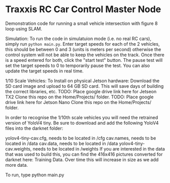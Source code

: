 # Traxxis RC Car Control Master Node
Demonstration code for running a small vehicle intersection with figure 8 loop using SLAM.

Simulation:
To run the code in simulatuion mode (i.e. no real RC cars), simply run `python main.py`. Enter target speeds for each of the 2 vehicles, this should be between 0 and 3 (units is meters per second) otherwise the control system will not be able to keep the vehicles on the track. Once there is a speed entered for both, click the "start test" button. The pause test will set the target speeds to 0 to temporarily pause the test. You can also update the target speeds in real time.

1/10 Scale Vehicles:
To Install on physical Jetson hardware:
Download the SD card image and upload to 64 GB SD card. This will save days of building the correct libraries, etc. 
TODO: Place google drive link here for Jetseon TX2
Clone this repo on the Home/Projects/ folder.
TODO: Place google drive link here for Jetson Nano
Clone this repo on the Home/Projects/ folder.

In order to recognise the 1/10th scale vehicles you will need the retrained version of YoloV4 tiny. Be sure to download and add the following YoloV4 files into the darknet folder:

yolov4-tiny-cav.cfg, needs to be located in /cfg
cav.names, needs to be located in /data
cav.data, needs to be located in /data
yolov4-tiny-cav.weights, needs to be located in /weights
If you are interested in the data that was used to build this, you can find the 416x416 pictures converted for darknet here: Training Data. Over time this will increase in size as we add more data.

To run, type python main.py
